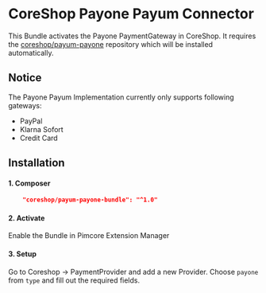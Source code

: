 # CoreShop Payone Payum Connector
This Bundle activates the Payone PaymentGateway in CoreShop.
It requires the [coreshop/payum-payone](https://github.com/coreshop/payum-payone) repository which will be installed automatically.

## Notice
The Payone Payum Implementation currently only supports following gateways:
 - PayPal
 - Klarna Sofort
 - Credit Card

## Installation

#### 1. Composer
```json
    "coreshop/payum-payone-bundle": "^1.0"
```

#### 2. Activate
Enable the Bundle in Pimcore Extension Manager

#### 3. Setup
Go to Coreshop -> PaymentProvider and add a new Provider. Choose `payone` from `type` and fill out the required fields.

